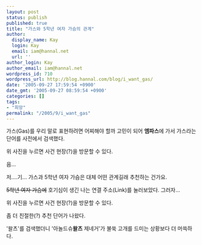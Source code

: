 ```yaml
---
layout: post
status: publish
published: true
title: "가스와 5학년 여자 가슴의 관계"
author:
  display_name: Kay
  login: Kay
  email: iam@hannal.net
  url: ''
author_login: Kay
author_email: iam@hannal.net
wordpress_id: 710
wordpress_url: http://blog.hannal.com/blog/i_want_gas/
date: '2005-09-27 17:59:54 +0900'
date_gmt: '2005-09-27 08:59:54 +0900'
categories: []
tags:
- "희망"
permalink: "/2005/9/i_want_gas"
---
```

<p>가스(Gas)를 우리 말로 표현하려면 어찌해야 할까 고민이 되어 <strong>엠파스</strong>에 가서 가스라는 단어를 사전에서 검색했다.</p>
<p class="centerphoto"><a href="http://alldic.empas.com/search/dic.html/?q=%B0%A1%BD%BA&qn=&m=B"><img src="http://blog.hannal.com/wp-content/old_uploads/i_want_gas.jpg" alt="" /></a><br />
위 사진을 누르면 사건 현장(?)을 방문할 수 있다.</p>
<p>음...</p>
<p>저....기... 가스과 5학년 여자 가슴은 대체 어떤 관계길래 추천하는 건가요.</p>
<p><del datetime="2005-09-27T17:53:39-09:00">5학년 여자 가슴에</del> 호기심이 생긴 나는 연결 주소(Link)를 눌러보았다. 그러자...</p>
<p class="centerphoto"><a href="http://search.empas.com/search/all.html?q=5%C7%D0%B3%E2%BF%A9%C0%DA%B0%A1%BD%BF"><img src="http://blog.hannal.com/wp-content/old_uploads/i_want_gas2.jpg" alt="" /></a><br />
위 사진을 누르면 사건 현장(?)을 방문할 수 있다.</p>
<p>좀 더 친절한(?) 추천 단어가 나왔다.</p>
<p>'왈츠'를 검색했더니 '아놀드슈<strong>왈츠</strong> 제네거'가 불쑥 고개를 드미는 상황보다 더 머쓱하다.</p>
